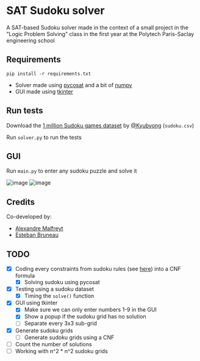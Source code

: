 # SAT Sudoku solver
A SAT-based Sudoku solver made in the context of a small project in the "Logic Problem Solving" class in the first year at the Polytech Paris-Saclay engineering school

## Requirements
`pip install -r requirements.txt`
* Solver made using [pycosat](https://pypi.org/project/pycosat/) and a bit of [numpy](https://pypi.org/project/numpy/)
* GUI made using [tkinter](https://docs.python.org/3/library/tkinter.html)

## Run tests
Download the [1 million Sudoku games dataset](https://www.kaggle.com/datasets/bryanpark/sudoku) by [@Kyubyong](https://github.com/Kyubyong) (`sudoku.csv`)

Run `solver.py` to run the tests

## GUI
Run `main.py` to enter any sudoku puzzle and solve it

![image](https://user-images.githubusercontent.com/54336210/163556329-536ebea2-ed9f-495d-b3dd-bd56274e337e.png)
![image](https://user-images.githubusercontent.com/54336210/163556372-1e81b11a-fc9d-4622-9931-6d8f3f625ff9.png)

## Credits
Co-developed by:
* [Alexandre Malfreyt](https://github.com/AlexZeGamer)
* [Esteban Bruneau](https://github.com/Esteboss)

## TODO
- [x] Coding every constraints from sudoku rules (see [here](https://www.sudokuwiki.org/Sudoku_rules)) into a CNF formula
  - [x] Solving sudoku using pycosat
- [x] Testing using a sudoku dataset
  - [x] Timing the `solve()` function
- [x] GUI using tkinter
  - [x] Make sure we can only enter numbers 1-9 in the GUI
  - [x] Show a popup if the sudoku grid has no solution
  - [ ] Separate every 3x3 sub-grid
- [x] Generate sudoku grids
  - [ ] Generate sudoku grids using a CNF
- [ ] Count the number of solutions
- [ ] Working with n^2 * n^2 sudoku grids
